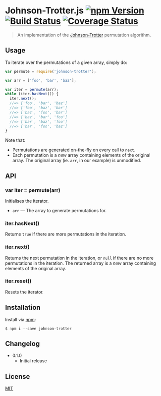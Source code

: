 # Johnson-Trotter.js [![npm Version](http://img.shields.io/npm/v/johnson-trotter.svg?style=flat)](https://npmjs.com/package/johnson-trotter) [![Build Status](https://img.shields.io/travis/yuanqing/johnson-trotter.svg?branch=master&style=flat)](https://travis-ci.org/yuanqing/johnson-trotter) [![Coverage Status](https://img.shields.io/coveralls/yuanqing/johnson-trotter.svg?style=flat)](https://coveralls.io/r/yuanqing/johnson-trotter)

> An implementation of the [Johnson-Trotter](http://en.wikipedia.org/wiki/Steinhaus-Johnson-Trotter_algorithm) permutation algorithm.

## Usage

To iterate over the permutations of a given array, simply do:

```js
var permute = require('johnson-trotter');

var arr = ['foo', 'bar', 'baz'];

var iter = permute(arr);
while (iter.hasNext()) {
  iter.next();
  //=> ['foo', 'bar', 'baz']
  //=> ['foo', 'baz', 'bar']
  //=> ['baz', 'foo', 'bar']
  //=> ['baz', 'bar', 'foo']
  //=> ['bar', 'baz', 'foo']
  //=> ['bar', 'foo', 'baz']
}
```

Note that:

- Permutations are generated on-the-fly on every call to `next`.
- Each permutation is a *new* array containing elements of the original array. The original array (ie. `arr`, in our example) is unmodified.

## API

### var iter = permute(arr)

Initialises the iterator.

- `arr` &mdash; The array to generate permutations for.

### iter.hasNext()

Returns `true` if there are more permutations in the iteration.

### iter.next()

Returns the next permutation in the iteration, or `null` if there are no more permutations in the iteration. The returned array is a *new* array containing elements of the original array.

### iter.reset()

Resets the iterator.

## Installation

Install via [npm](https://npmjs.com/):

```
$ npm i --save johnson-trotter
```

## Changelog

- 0.1.0
  - Initial release

## License

[MIT](https://github.com/yuanqing/johnson-trotter/blob/master/LICENSE)
